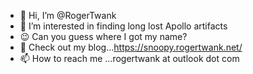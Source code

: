 - 👋 Hi, I’m @RogerTwank
- 👀 I’m interested in finding long lost Apollo artifacts
- 😉 Can you guess where I got my name?
- 📖 Check out my blog...https://snoopy.rogertwank.net/
- 📫 How to reach me ...rogertwank at outlook dot com

<!---
RogerTwank/RogerTwank is a ✨ special ✨ repository because its `README.md` (this file) appears on your GitHub profile.
You can click the Preview link to take a look at your changes.
--->
